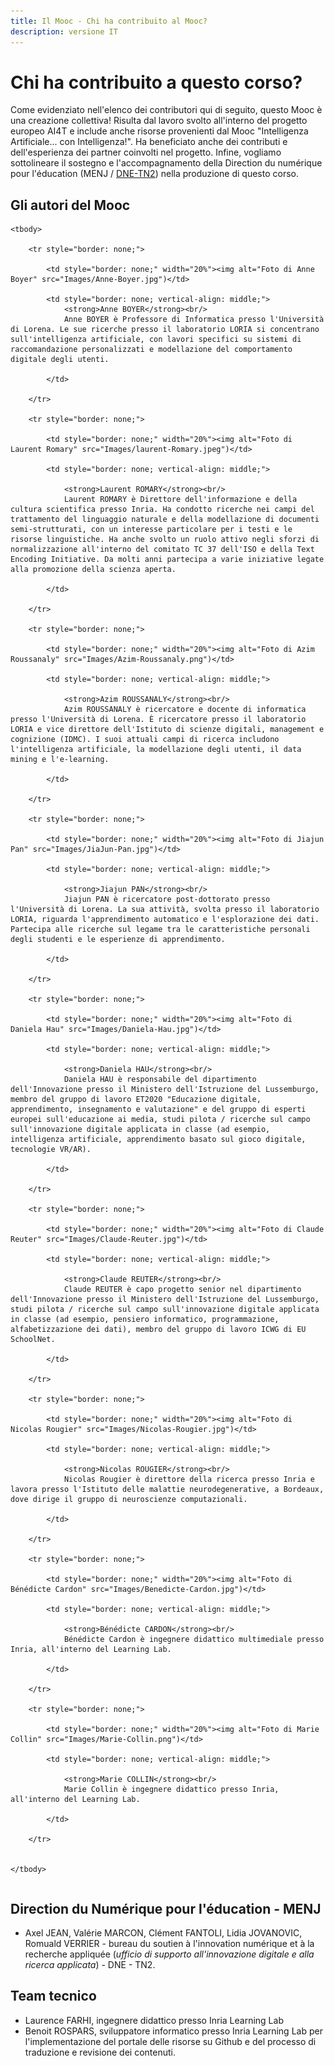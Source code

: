 ```yaml
---
title: Il Mooc - Chi ha contribuito al Mooc?
description: versione IT
---
```

# Chi ha contribuito a questo corso?
Come evidenziato nell'elenco dei contributori qui di seguito, questo Mooc è una creazione collettiva! Risulta dal lavoro svolto all'interno del progetto europeo AI4T e include anche risorse provenienti dal Mooc "Intelligenza Artificiale... con Intelligenza!".
Ha beneficiato anche dei contributi e dell'esperienza dei partner coinvolti nel progetto.
Infine, vogliamo sottolineare il sostegno e l'accompagnamento della Direction du numérique pour l'éducation (MENJ / [DNE-TN2](https://edunumrech.hypotheses.org/author/dnetn2)) nella produzione di questo corso.

## Gli autori del Mooc

<table style="border: none;">

    <tbody>

        <tr style="border: none;">

            <td style="border: none;" width="20%"><img alt="Foto di Anne Boyer" src="Images/Anne-Boyer.jpg")</td>

            <td style="border: none; vertical-align: middle;">
                <strong>Anne BOYER</strong><br/>
                Anne BOYER è Professore di Informatica presso l'Università di Lorena. Le sue ricerche presso il laboratorio LORIA si concentrano sull'intelligenza artificiale, con lavori specifici su sistemi di raccomandazione personalizzati e modellazione del comportamento digitale degli utenti.

            </td>

        </tr>

        <tr style="border: none;">

            <td style="border: none;" width="20%"><img alt="Foto di Laurent Romary" src="Images/laurent-Romary.jpeg")</td>

            <td style="border: none; vertical-align: middle;">

                <strong>Laurent ROMARY</strong><br/>
                Laurent ROMARY è Direttore dell'informazione e della cultura scientifica presso Inria. Ha condotto ricerche nei campi del trattamento del linguaggio naturale e della modellazione di documenti semi-strutturati, con un interesse particolare per i testi e le risorse linguistiche. Ha anche svolto un ruolo attivo negli sforzi di normalizzazione all'interno del comitato TC 37 dell'ISO e della Text Encoding Initiative. Da molti anni partecipa a varie iniziative legate alla promozione della scienza aperta.

            </td>

        </tr>

        <tr style="border: none;">

            <td style="border: none;" width="20%"><img alt="Foto di Azim Roussanaly" src="Images/Azim-Roussanaly.png")</td>

            <td style="border: none; vertical-align: middle;">

                <strong>Azim ROUSSANALY</strong><br/>
                Azim ROUSSANALY è ricercatore e docente di informatica presso l'Università di Lorena. È ricercatore presso il laboratorio LORIA e vice direttore dell'Istituto di scienze digitali, management e cognizione (IDMC). I suoi attuali campi di ricerca includono l'intelligenza artificiale, la modellazione degli utenti, il data mining e l'e-learning.

            </td>

        </tr>

        <tr style="border: none;">

            <td style="border: none;" width="20%"><img alt="Foto di Jiajun Pan" src="Images/JiaJun-Pan.jpg")</td>

            <td style="border: none; vertical-align: middle;">

                <strong>Jiajun PAN</strong><br/>
                Jiajun PAN è ricercatore post-dottorato presso l'Università di Lorena. La sua attività, svolta presso il laboratorio LORIA, riguarda l'apprendimento automatico e l'esplorazione dei dati. Partecipa alle ricerche sul legame tra le caratteristiche personali degli studenti e le esperienze di apprendimento.

            </td>

        </tr>

        <tr style="border: none;">

            <td style="border: none;" width="20%"><img alt="Foto di Daniela Hau" src="Images/Daniela-Hau.jpg")</td>

            <td style="border: none; vertical-align: middle;">

                <strong>Daniela HAU</strong><br/>
                Daniela HAU è responsabile del dipartimento dell'Innovazione presso il Ministero dell'Istruzione del Lussemburgo, membro del gruppo di lavoro ET2020 "Educazione digitale, apprendimento, insegnamento e valutazione" e del gruppo di esperti europei sull'educazione ai media, studi pilota / ricerche sul campo sull'innovazione digitale applicata in classe (ad esempio, intelligenza artificiale, apprendimento basato sul gioco digitale, tecnologie VR/AR).

            </td>

        </tr>

        <tr style="border: none;">

            <td style="border: none;" width="20%"><img alt="Foto di Claude Reuter" src="Images/Claude-Reuter.jpg")</td>

            <td style="border: none; vertical-align: middle;">

                <strong>Claude REUTER</strong><br/>
                Claude REUTER è capo progetto senior nel dipartimento dell'Innovazione presso il Ministero dell'Istruzione del Lussemburgo, studi pilota / ricerche sul campo sull'innovazione digitale applicata in classe (ad esempio, pensiero informatico, programmazione, alfabetizzazione dei dati), membro del gruppo di lavoro ICWG di EU SchoolNet.

            </td>

        </tr>

        <tr style="border: none;">

            <td style="border: none;" width="20%"><img alt="Foto di Nicolas Rougier" src="Images/Nicolas-Rougier.jpg")</td>

            <td style="border: none; vertical-align: middle;">

                <strong>Nicolas ROUGIER</strong><br/>
                Nicolas Rougier è direttore della ricerca presso Inria e lavora presso l'Istituto delle malattie neurodegenerative, a Bordeaux, dove dirige il gruppo di neuroscienze computazionali.

            </td>

        </tr>

        <tr style="border: none;">

            <td style="border: none;" width="20%"><img alt="Foto di Bénédicte Cardon" src="Images/Benedicte-Cardon.jpg")</td>

            <td style="border: none; vertical-align: middle;">

                <strong>Bénédicte CARDON</strong><br/>
                Bénédicte Cardon è ingegnere didattico multimediale presso Inria, all'interno del Learning Lab.

            </td>

        </tr>

        <tr style="border: none;">

            <td style="border: none;" width="20%"><img alt="Foto di Marie Collin" src="Images/Marie-Collin.png")</td>

            <td style="border: none; vertical-align: middle;">

                <strong>Marie COLLIN</strong><br/>
                Marie Collin è ingegnere didattico presso Inria, all'interno del Learning Lab.

            </td>

        </tr>


    </tbody>

</table>

## Direction du Numérique pour l'éducation - MENJ

* Axel JEAN, Valérie MARCON, Clément FANTOLI, Lidia JOVANOVIC, Romuald VERRIER -  bureau du soutien à l'innovation numérique et à la recherche appliquée (*ufficio di supporto all'innovazione digitale e alla ricerca applicata*) - DNE - TN2.

## Team tecnico

* Laurence FARHI, ingegnere didattico presso Inria Learning Lab
* Benoit ROSPARS, sviluppatore informatico presso Inria Learning Lab
per l'implementazione del portale delle risorse su Github e del processo di traduzione e revisione dei contenuti.
